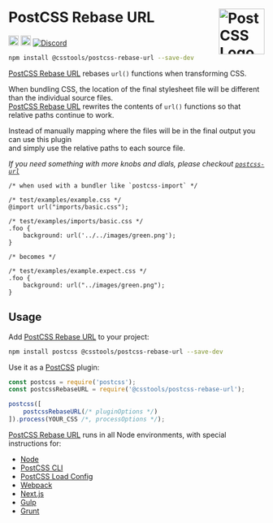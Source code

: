 # PostCSS Rebase URL [<img src="https://postcss.github.io/postcss/logo.svg" alt="PostCSS Logo" width="90" height="90" align="right">][PostCSS]

[<img alt="npm version" src="https://img.shields.io/npm/v/@csstools/postcss-rebase-url.svg" height="20">][npm-url] [<img alt="Build Status" src="https://github.com/csstools/postcss-plugins/workflows/test/badge.svg" height="20">][cli-url] [<img alt="Discord" src="https://shields.io/badge/Discord-5865F2?logo=discord&logoColor=white">][discord]

```bash
npm install @csstools/postcss-rebase-url --save-dev
```

[PostCSS Rebase URL] rebases `url()` functions when transforming CSS.

When bundling CSS, the location of the final stylesheet file will be different than the individual source files.  
[PostCSS Rebase URL] rewrites the contents of `url()` functions so that relative paths continue to work.

Instead of manually mapping where the files will be in the final output you can use this plugin  
and simply use the relative paths to each source file.

_If you need something with more knobs and dials, please checkout [`postcss-url`](https://www.npmjs.com/package/postcss-url)_

```pcss
/* when used with a bundler like `postcss-import` */

/* test/examples/example.css */
@import url("imports/basic.css");

/* test/examples/imports/basic.css */
.foo {
	background: url('../../images/green.png');
}

/* becomes */

/* test/examples/example.expect.css */
.foo {
	background: url("../images/green.png");
}
```

## Usage

Add [PostCSS Rebase URL] to your project:

```bash
npm install postcss @csstools/postcss-rebase-url --save-dev
```

Use it as a [PostCSS] plugin:

```js
const postcss = require('postcss');
const postcssRebaseURL = require('@csstools/postcss-rebase-url');

postcss([
	postcssRebaseURL(/* pluginOptions */)
]).process(YOUR_CSS /*, processOptions */);
```

[PostCSS Rebase URL] runs in all Node environments, with special
instructions for:

- [Node](INSTALL.md#node)
- [PostCSS CLI](INSTALL.md#postcss-cli)
- [PostCSS Load Config](INSTALL.md#postcss-load-config)
- [Webpack](INSTALL.md#webpack)
- [Next.js](INSTALL.md#nextjs)
- [Gulp](INSTALL.md#gulp)
- [Grunt](INSTALL.md#grunt)

[cli-url]: https://github.com/csstools/postcss-plugins/actions/workflows/test.yml?query=workflow/test

[discord]: https://discord.gg/bUadyRwkJS
[npm-url]: https://www.npmjs.com/package/@csstools/postcss-rebase-url

[PostCSS]: https://github.com/postcss/postcss
[PostCSS Rebase URL]: https://github.com/csstools/postcss-plugins/tree/main/plugins/postcss-rebase-url
